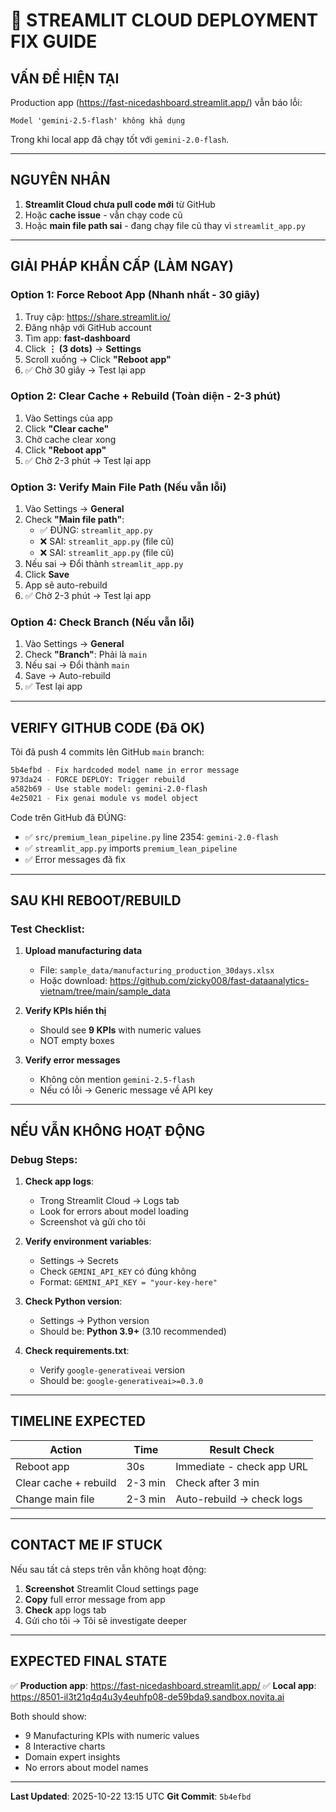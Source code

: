 # 🚨 STREAMLIT CLOUD DEPLOYMENT FIX GUIDE

## VẤN ĐỀ HIỆN TẠI

Production app (https://fast-nicedashboard.streamlit.app/) vẫn báo lỗi:
```
Model 'gemini-2.5-flash' không khả dụng
```

Trong khi local app đã chạy tốt với `gemini-2.0-flash`.

---

## NGUYÊN NHÂN

1. **Streamlit Cloud chưa pull code mới** từ GitHub
2. Hoặc **cache issue** - vẫn chạy code cũ
3. Hoặc **main file path sai** - đang chạy file cũ thay vì `streamlit_app.py`

---

## GIẢI PHÁP KHẨN CẤP (LÀM NGAY)

### **Option 1: Force Reboot App** (Nhanh nhất - 30 giây)

1. Truy cập: https://share.streamlit.io/
2. Đăng nhập với GitHub account
3. Tìm app: **fast-dashboard**
4. Click **⋮ (3 dots)** → **Settings**
5. Scroll xuống → Click **"Reboot app"**
6. ✅ Chờ 30 giây → Test lại app

### **Option 2: Clear Cache + Rebuild** (Toàn diện - 2-3 phút)

1. Vào Settings của app
2. Click **"Clear cache"**
3. Chờ cache clear xong
4. Click **"Reboot app"**
5. ✅ Chờ 2-3 phút → Test lại app

### **Option 3: Verify Main File Path** (Nếu vẫn lỗi)

1. Vào Settings → **General**
2. Check **"Main file path"**: 
   - ✅ ĐÚNG: `streamlit_app.py`
   - ❌ SAI: `streamlit_app.py` (file cũ)
   - ❌ SAI: `streamlit_app.py` (file cũ)
3. Nếu sai → Đổi thành `streamlit_app.py`
4. Click **Save**
5. App sẽ auto-rebuild
6. ✅ Chờ 2-3 phút → Test lại app

### **Option 4: Check Branch** (Nếu vẫn lỗi)

1. Vào Settings → **General**
2. Check **"Branch"**: Phải là `main`
3. Nếu sai → Đổi thành `main`
4. Save → Auto-rebuild
5. ✅ Test lại app

---

## VERIFY GITHUB CODE (Đã OK)

Tôi đã push 4 commits lên GitHub `main` branch:

```bash
5b4efbd - Fix hardcoded model name in error message
973da24 - FORCE DEPLOY: Trigger rebuild
a582b69 - Use stable model: gemini-2.0-flash
4e25021 - Fix genai module vs model object
```

Code trên GitHub đã ĐÚNG:
- ✅ `src/premium_lean_pipeline.py` line 2354: `gemini-2.0-flash`
- ✅ `streamlit_app.py` imports `premium_lean_pipeline`
- ✅ Error messages đã fix

---

## SAU KHI REBOOT/REBUILD

### Test Checklist:

1. **Upload manufacturing data**
   - File: `sample_data/manufacturing_production_30days.xlsx`
   - Hoặc download: https://github.com/zicky008/fast-dataanalytics-vietnam/tree/main/sample_data

2. **Verify KPIs hiển thị**
   - Should see **9 KPIs** with numeric values
   - NOT empty boxes

3. **Verify error messages**
   - Không còn mention `gemini-2.5-flash`
   - Nếu có lỗi → Generic message về API key

---

## NẾU VẪN KHÔNG HOẠT ĐỘNG

### Debug Steps:

1. **Check app logs**:
   - Trong Streamlit Cloud → Logs tab
   - Look for errors about model loading
   - Screenshot và gửi cho tôi

2. **Verify environment variables**:
   - Settings → Secrets
   - Check `GEMINI_API_KEY` có đúng không
   - Format: `GEMINI_API_KEY = "your-key-here"`

3. **Check Python version**:
   - Settings → Python version
   - Should be: **Python 3.9+** (3.10 recommended)

4. **Check requirements.txt**:
   - Verify `google-generativeai` version
   - Should be: `google-generativeai>=0.3.0`

---

## TIMELINE EXPECTED

| Action | Time | Result Check |
|--------|------|--------------|
| Reboot app | 30s | Immediate - check app URL |
| Clear cache + rebuild | 2-3 min | Check after 3 min |
| Change main file | 2-3 min | Auto-rebuild → check logs |

---

## CONTACT ME IF STUCK

Nếu sau tất cả steps trên vẫn không hoạt động:

1. **Screenshot** Streamlit Cloud settings page
2. **Copy** full error message from app
3. **Check** app logs tab
4. Gửi cho tôi → Tôi sẽ investigate deeper

---

## EXPECTED FINAL STATE

✅ **Production app**: https://fast-nicedashboard.streamlit.app/
✅ **Local app**: https://8501-il3t21q4q4u3y4euhfp08-de59bda9.sandbox.novita.ai

Both should show:
- 9 Manufacturing KPIs with numeric values
- 8 Interactive charts
- Domain expert insights
- No errors about model names

---

**Last Updated**: 2025-10-22 13:15 UTC
**Git Commit**: `5b4efbd`
